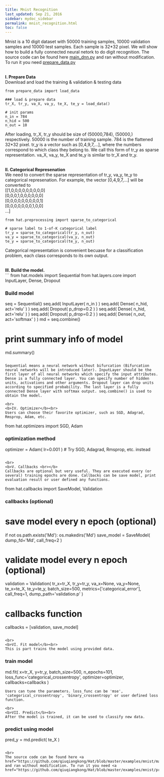 ```yaml
---
title: Mnist Recognition
last_updated: Sep 21, 2016
sidebar: mydoc_sidebar
permalink: mnist_recognition.html
toc: false
---
```


Mnist is a 10 digit dataset with 50000 training samples, 10000 validation samples and 10000 test samples. Each sample is 32*32 pixel. We will show how to build a fully connected neural netork to do digit recognition. The source code can be found here <a href="https://github.com/qiuqiangkong/Hat/blob/master/examples/mnist/main_dnn.py">main_dnn.py</a> and ran without modification. To run it you need <a href="https://github.com/qiuqiangkong/Hat/blob/master/examples/mnist/prepare_data.py">prepare_data.py</a>

<br>
<b>I. Prepare Data</b><br>
Download and load the training & validation & testing data

```
from prepare_data import load_data

### load & prepare data
tr_X, tr_y, va_X, va_y, te_X, te_y = load_data()

# init params
n_in = 784
n_hid = 500
n_out = 10
```

After loading, tr_X, tr_y should be size of (50000,784), (50000,) respectively. 50000 is the number of training sample. 784 is the flattened 32*32 pixel. tr_y is a vector such as [0,4,9,7,...], where the numbers correspond to which class they belong to. We call this form of tr_y as sparse representation. va_X, va_y, te_X and te_y is similar to tr_X and tr_y. 

<br>
<b>II. Categorical Represenation</b><br>
We need to convert the sparse representation of tr_y, va_y, te_y to categorical represenation. 
For example, the vector [0,4,9,7,...] will be converted to <br>
[[1,0,0,0,0,0,0,0,0,0] <br>
 [0,0,0,1,0,0,0,0,0,0] <br>
 [0,0,0,0,0,0,0,0,0,1] <br>
 [0,0,0,0,0,0,0,1,0,0] <br>
...]

```
from hat.preprocessing import sparse_to_categorical

# sparse label to 1-of-K categorical label
tr_y = sparse_to_categorical(tr_y, n_out)
va_y = sparse_to_categorical(va_y, n_out)
te_y = sparse_to_categorical(te_y, n_out)
```

Categorical representation is convenient becuase for a classification problem, each class corresponds to its own output. 

<br>
<b>III. Build the model.</b><br>
```
from hat.models import Sequential
from hat.layers.core import InputLayer, Dense, Dropout

### Build model
seq = Sequential()
seq.add( InputLayer( n_in ) )
seq.add( Dense( n_hid, act='relu' ) )
seq.add( Dropout( p_drop=0.2 ) )
seq.add( Dense( n_hid, act='relu' ) )
seq.add( Dropout( p_drop=0.2 ) )
seq.add( Dense( n_out, act='softmax' ) )
md = seq.combine()

# print summary info of model
md.summary()
```

Sequential means a neural network without bifurcation (Bifurcation neural networks will be introduced later). InputLayer should be the first layer of all neural networks which specify the input attributes. Dense is a fully connected layer. You can specify number of hidden units, activations and other arguments. Dropout layer can drop units according to specified probability. The last layer is a fully connected Dense layer with softmax output. seq.combine() is used to obtain the model. 

<br>
<b>IV. Optimizer</b><br>
Users can choose their favorite optimizer, such as SGD, Adagrad, Rmsprop, Adam, etc. 

```
from hat.optimizers import SGD, Adam

### optimization method
optimizer = Adam( lr=0.001 )        # Try SGD, Adagrad, Rmsprop, etc. instead
```

<br>
<b>V. Callbacks <br></b>
Callbacks are optional but very useful. They are executed every (or several) training epochs are done. Callbacks can be save model, print evaluation result or user defined any functions. 

```
from hat.callbacks import SaveModel, Validation

### callbacks (optional)
# save model every n epoch (optional)
if not os.path.exists('Md'): os.makedirs('Md')
save_model = SaveModel( dump_fd='Md', call_freq=2 )

# validate model every n epoch (optional)
validation = Validation( tr_x=tr_X, tr_y=tr_y, va_x=None, va_y=None, te_x=te_X, te_y=te_y, batch_size=500, 
                         metrics=['categorical_error'], call_freq=1, dump_path='validation.p' )

# callbacks function
callbacks = [validation, save_model]
```

<br>
<b>VI. Fit model</b><br>
This is part trains the model using provided data. 

```
### train model
md.fit( x=tr_X, y=tr_y, batch_size=500, n_epochs=101, loss_func='categorical_crossentropy', optimizer=optimizer, callbacks=callbacks )
```
Users can tune the parameters. loss_func can be 'mse', 'categorical_crossentropy', 'binary_crossentropy' or user defined loss function. 

<br>
<b>VII. Predict</b><br>
After the model is trained, it can be used to classify new data. 

```
### predict using model
pred_y = md.predict( te_X )
```

<br>
The source code can be found here <a href="https://github.com/qiuqiangkong/Hat/blob/master/examples/mnist/main_dnn.py">main_dnn.py</a> and ran without modification. To run it you need <a href="https://github.com/qiuqiangkong/Hat/blob/master/examples/mnist/prepare_data.py">prepare_data.py</a>